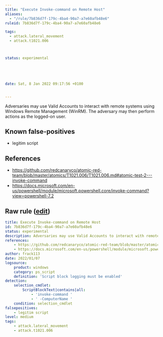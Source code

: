 ```yaml
---
title: "Execute Invoke-command on Remote Host"
aliases:
  - "/rule/7b836d7f-179c-4ba4-90a7-a7e60afb48e6"
ruleid: 7b836d7f-179c-4ba4-90a7-a7e60afb48e6

tags:
  - attack.lateral_movement
  - attack.t1021.006



status: experimental





date: Sat, 8 Jan 2022 09:17:56 +0100


---
```


Adversaries may use Valid Accounts to interact with remote systems using Windows Remote Management (WinRM). The adversary may then perform actions as the logged-on user.

<!--more-->


## Known false-positives

* legitim script



## References

* https://github.com/redcanaryco/atomic-red-team/blob/master/atomics/T1021.006/T1021.006.md#atomic-test-2---invoke-command
* https://docs.microsoft.com/en-us/powershell/module/microsoft.powershell.core/invoke-command?view=powershell-7.2


## Raw rule ([edit](https://github.com/SigmaHQ/sigma/edit/master/rules/windows/powershell/powershell_script/posh_ps_invoke_command_remote.yml))
```yaml
title: Execute Invoke-command on Remote Host
id: 7b836d7f-179c-4ba4-90a7-a7e60afb48e6
status: experimental
description: Adversaries may use Valid Accounts to interact with remote systems using Windows Remote Management (WinRM). The adversary may then perform actions as the logged-on user. 
references:
    - https://github.com/redcanaryco/atomic-red-team/blob/master/atomics/T1021.006/T1021.006.md#atomic-test-2---invoke-command
    - https://docs.microsoft.com/en-us/powershell/module/microsoft.powershell.core/invoke-command?view=powershell-7.2
author: frack113
date: 2022/01/07
logsource:
    product: windows
    category: ps_script
    definition: 'Script block logging must be enabled'
detection:
    selection_cmdlet:
        ScriptBlockText|contains|all:
            - 'invoke-command '
            - ' -ComputerName '
    condition: selection_cmdlet
falsepositives:
    - legitim script
level: medium
tags:
    - attack.lateral_movement
    - attack.t1021.006

```
